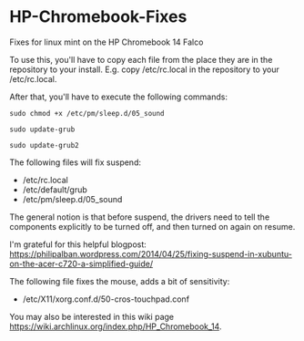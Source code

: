 # HP-Chromebook-Fixes
Fixes for linux mint on the HP Chromebook 14 Falco

To use this, you'll have to copy each file from the place they are in the repository to your install. E.g. copy /etc/rc.local in the repository to your /etc/rc.local.

After that, you'll have to execute the following commands:
```
sudo chmod +x /etc/pm/sleep.d/05_sound

sudo update-grub

sudo update-grub2

```

The following files will fix suspend:
* /etc/rc.local
* /etc/default/grub
* /etc/pm/sleep.d/05_sound

The general notion is that before suspend, the drivers need to tell the components explicitly to be turned off, and then turned on again on resume.

I'm grateful for this helpful blogpost: https://philipalban.wordpress.com/2014/04/25/fixing-suspend-in-xubuntu-on-the-acer-c720-a-simplified-guide/

The following file fixes the mouse, adds a bit of sensitivity:
* /etc/X11/xorg.conf.d/50-cros-touchpad.conf

You may also be interested in this wiki page https://wiki.archlinux.org/index.php/HP_Chromebook_14.
